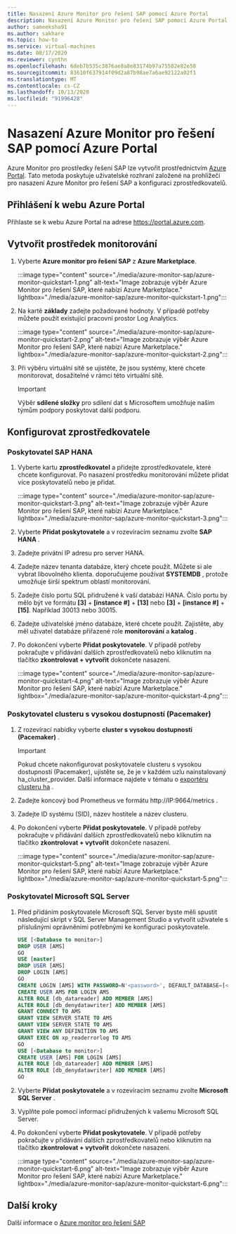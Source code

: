 ```yaml
---
title: Nasazení Azure Monitor pro řešení SAP pomocí Azure Portal
description: Nasazení Azure Monitor pro řešení SAP pomocí Azure Portal
author: sameeksha91
ms.author: sakhare
ms.topic: how-to
ms.service: virtual-machines
ms.date: 08/17/2020
ms.reviewer: cynthn
ms.openlocfilehash: 6deb7b535c3876ae8a8e83174b97a75582e82e58
ms.sourcegitcommit: 83610f637914f09d2a87b98ae7a6ae92122a02f1
ms.translationtype: MT
ms.contentlocale: cs-CZ
ms.lasthandoff: 10/13/2020
ms.locfileid: "91996428"
---
```

# <a name="deploy-azure-monitor-for-sap-solutions-with-azure-portal"></a>Nasazení Azure Monitor pro řešení SAP pomocí Azure Portal

Azure Monitor pro prostředky řešení SAP lze vytvořit prostřednictvím [Azure Portal](https://azure.microsoft.com/features/azure-portal). Tato metoda poskytuje uživatelské rozhraní založené na prohlížeči pro nasazení Azure Monitor pro řešení SAP a konfiguraci zprostředkovatelů.

## <a name="sign-in-to-azure-portal"></a>Přihlášení k webu Azure Portal

Přihlaste se k webu Azure Portal na adrese https://portal.azure.com.

## <a name="create-monitoring-resource"></a>Vytvořit prostředek monitorování

1. Vyberte **Azure monitor pro řešení SAP** z **Azure Marketplace**.

   :::image type="content" source="./media/azure-monitor-sap/azure-monitor-quickstart-1.png" alt-text="Image zobrazuje výběr Azure Monitor pro řešení SAP, které nabízí Azure Marketplace." lightbox="./media/azure-monitor-sap/azure-monitor-quickstart-1.png":::

2. Na kartě **základy** zadejte požadované hodnoty. V případě potřeby můžete použít existující pracovní prostor Log Analytics.

   :::image type="content" source="./media/azure-monitor-sap/azure-monitor-quickstart-2.png" alt-text="Image zobrazuje výběr Azure Monitor pro řešení SAP, které nabízí Azure Marketplace." lightbox="./media/azure-monitor-sap/azure-monitor-quickstart-2.png":::

3. Při výběru virtuální sítě se ujistěte, že jsou systémy, které chcete monitorovat, dosažitelné v rámci této virtuální sítě. 

   > [!IMPORTANT]
   > Výběr **sdílené složky** pro sdílení dat s Microsoftem umožňuje našim týmům podpory poskytovat další podporu.

## <a name="configure-providers"></a>Konfigurovat zprostředkovatele

### <a name="sap-hana-provider"></a>Poskytovatel SAP HANA 

1. Vyberte kartu **zprostředkovatel** a přidejte zprostředkovatele, které chcete konfigurovat. Po nasazení prostředku monitorování můžete přidat více poskytovatelů nebo je přidat. 

   :::image type="content" source="./media/azure-monitor-sap/azure-monitor-quickstart-3.png" alt-text="Image zobrazuje výběr Azure Monitor pro řešení SAP, které nabízí Azure Marketplace." lightbox="./media/azure-monitor-sap/azure-monitor-quickstart-3.png":::

2. Vyberte **Přidat poskytovatele** a v rozevíracím seznamu zvolte **SAP HANA** . 

3. Zadejte privátní IP adresu pro server HANA.

4. Zadejte název tenanta databáze, který chcete použít. Můžete si ale vybrat libovolného klienta. doporučujeme používat **SYSTEMDB** , protože umožňuje širší spektrum oblastí monitorování. 

5. Zadejte číslo portu SQL přidružené k vaší databázi HANA. Číslo portu by mělo být ve formátu **[3]**  +  **[instance #]**  +  **[13]** nebo **[3]**  +  **[instance #]**  +  **[15]**. Například 30013 nebo 30015. 

6. Zadejte uživatelské jméno databáze, které chcete použít. Zajistěte, aby měl uživatel databáze přiřazené role **monitorování** a **katalog** . 

7. Po dokončení vyberte **Přidat poskytovatele**. V případě potřeby pokračujte v přidávání dalších zprostředkovatelů nebo kliknutím na tlačítko **zkontrolovat + vytvořit** dokončete nasazení.

   :::image type="content" source="./media/azure-monitor-sap/azure-monitor-quickstart-4.png" alt-text="Image zobrazuje výběr Azure Monitor pro řešení SAP, které nabízí Azure Marketplace." lightbox="./media/azure-monitor-sap/azure-monitor-quickstart-4.png":::

### <a name="high-availability-cluster-pacemaker-provider"></a>Poskytovatel clusteru s vysokou dostupností (Pacemaker)

1. Z rozevírací nabídky vyberte **cluster s vysokou dostupností (Pacemaker)** . 

   > [!IMPORTANT]
   > Pokud chcete nakonfigurovat poskytovatele clusteru s vysokou dostupností (Pacemaker), ujistěte se, že je v každém uzlu nainstalovaný ha_cluster_provider. Další informace najdete v tématu o [exportéru clusteru ha](https://github.com/ClusterLabs/ha_cluster_exporter#installation) .

2. Zadejte koncový bod Prometheus ve formátu http://IP:9664/metrics . 
 
3. Zadejte ID systému (SID), název hostitele a název clusteru.

4. Po dokončení vyberte **Přidat poskytovatele**. V případě potřeby pokračujte v přidávání dalších zprostředkovatelů nebo kliknutím na tlačítko **zkontrolovat + vytvořit** dokončete nasazení.

   :::image type="content" source="./media/azure-monitor-sap/azure-monitor-quickstart-5.png" alt-text="Image zobrazuje výběr Azure Monitor pro řešení SAP, které nabízí Azure Marketplace." lightbox="./media/azure-monitor-sap/azure-monitor-quickstart-5.png":::


### <a name="microsoft-sql-server-provider"></a>Poskytovatel Microsoft SQL Server

1. Před přidáním poskytovatele Microsoft SQL Server byste měli spustit následující skript v SQL Server Management Studio a vytvořit uživatele s příslušnými oprávněními potřebnými ke konfiguraci poskytovatele.

   ```sql
   USE [<Database to monitor>]
   DROP USER [AMS]
   GO
   USE [master]
   DROP USER [AMS]
   DROP LOGIN [AMS]
   GO
   CREATE LOGIN [AMS] WITH PASSWORD=N'<password>', DEFAULT_DATABASE=[<Database to monitor>], DEFAULT_LANGUAGE=[us_english], CHECK_EXPIRATION=OFF, CHECK_POLICY=OFF
   CREATE USER AMS FOR LOGIN AMS
   ALTER ROLE [db_datareader] ADD MEMBER [AMS]
   ALTER ROLE [db_denydatawriter] ADD MEMBER [AMS]
   GRANT CONNECT TO AMS
   GRANT VIEW SERVER STATE TO AMS
   GRANT VIEW SERVER STATE TO AMS
   GRANT VIEW ANY DEFINITION TO AMS
   GRANT EXEC ON xp_readerrorlog TO AMS
   GO
   USE [<Database to monitor>]
   CREATE USER [AMS] FOR LOGIN [AMS]
   ALTER ROLE [db_datareader] ADD MEMBER [AMS]
   ALTER ROLE [db_denydatawriter] ADD MEMBER [AMS]
   GO
   ``` 

2. Vyberte **Přidat poskytovatele** a v rozevíracím seznamu zvolte **Microsoft SQL Server** . 

3. Vyplňte pole pomocí informací přidružených k vašemu Microsoft SQL Server. 

4. Po dokončení vyberte **Přidat poskytovatele**. V případě potřeby pokračujte v přidávání dalších zprostředkovatelů nebo kliknutím na tlačítko **zkontrolovat + vytvořit** dokončete nasazení.

     :::image type="content" source="./media/azure-monitor-sap/azure-monitor-quickstart-6.png" alt-text="Image zobrazuje výběr Azure Monitor pro řešení SAP, které nabízí Azure Marketplace." lightbox="./media/azure-monitor-sap/azure-monitor-quickstart-6.png":::

## <a name="next-steps"></a>Další kroky

Další informace o [Azure monitor pro řešení SAP](azure-monitor-overview.md)
